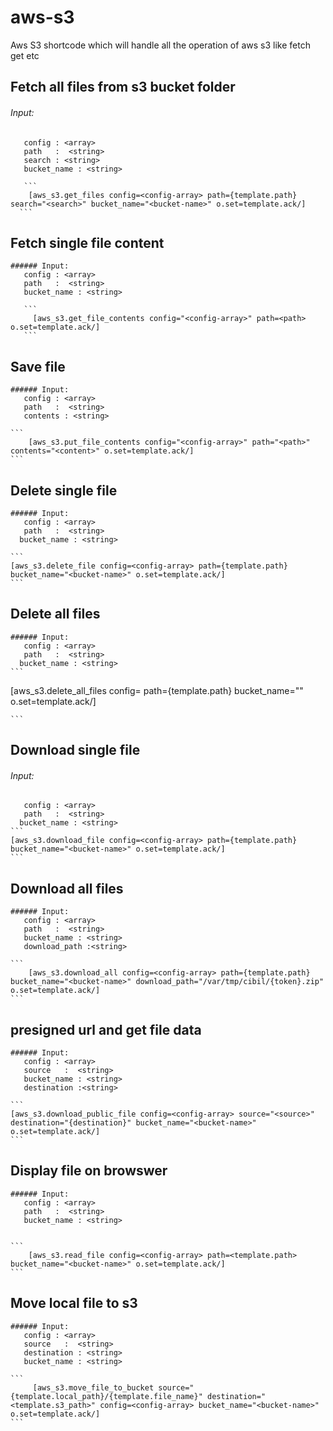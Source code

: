 # aws-s3
Aws S3 shortcode which will handle all the operation of aws s3 like fetch get etc 

## Fetch all files from s3 bucket folder
	
   ###### Input:
	   config : <array>
	   path   :  <string>
	   search : <string>
	   bucket_name : <string>

	   ```
		[aws_s3.get_files config=<config-array> path={template.path} search="<search>" bucket_name="<bucket-name>" o.set=template.ack/]
	  ```
## Fetch single file content
	
	###### Input:
	   config : <array>
	   path   :  <string>
	   bucket_name : <string>

	   ```
	   	 [aws_s3.get_file_contents config="<config-array>" path=<path>  o.set=template.ack/]
	   ```
## Save file
	
	###### Input:
	   config : <array>
	   path   :  <string>
	   contents : <string>

	```
		[aws_s3.put_file_contents config="<config-array>" path="<path>" contents="<content>" o.set=template.ack/]
	```
## Delete single file
	
	###### Input:
	   config : <array>
	   path   :  <string>
	  bucket_name : <string>

	```
	[aws_s3.delete_file config=<config-array> path={template.path} bucket_name="<bucket-name>" o.set=template.ack/]	
	```

## Delete all files
	
	###### Input:
	   config : <array>
	   path   :  <string>
	  bucket_name : <string>
	```
  [aws_s3.delete_all_files config=<config-array> path={template.path} bucket_name="<bucket-name>" o.set=template.ack/]
  
	```

## Download single file
	
  ###### Input:
	   config : <array>
	   path   :  <string>
	  bucket_name : <string>
	```	
  	[aws_s3.download_file config=<config-array> path={template.path} bucket_name="<bucket-name>" o.set=template.ack/] 
    ```

 ## Download all files 

 	###### Input:
	   config : <array>
	   path   :  <string>
	   bucket_name : <string>
	   download_path :<string>

 	```
 		[aws_s3.download_all config=<config-array> path={template.path} bucket_name="<bucket-name>" download_path="/var/tmp/cibil/{token}.zip" o.set=template.ack/] 
 	```

 ## presigned url and get file data

 	###### Input:
	   config : <array>
	   source   :  <string>
	   bucket_name : <string>
	   destination :<string>

 	```
 	[aws_s3.download_public_file config=<config-array> source="<source>" destination="{destination}" bucket_name="<bucket-name>" o.set=template.ack/]
 	```

 ## Display file on browswer 

 	###### Input:
	   config : <array>
	   path   :  <string>
	   bucket_name : <string>
	  
 	
 	```
 		[aws_s3.read_file config=<config-array> path=<template.path> bucket_name="<bucket-name>" o.set=template.ack/] 
 	```

 ## Move local file to s3

 	###### Input:
	   config : <array>
	   source   :  <string>
	   destination : <string>
	   bucket_name : <string>

 	```
 		 [aws_s3.move_file_to_bucket source="{template.local_path}/{template.file_name}" destination="<template.s3_path>" config=<config-array> bucket_name="<bucket-name>" o.set=template.ack/]
 	```